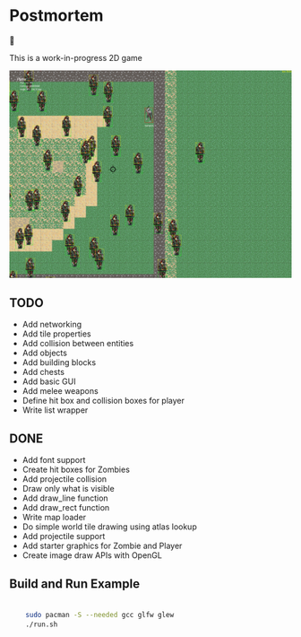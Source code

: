 # Postmortem

:zombie:

This is a work-in-progress 2D game

![](screenshot.png)

## TODO

- Add networking
- Add tile properties
- Add collision between entities
- Add objects
- Add building blocks
- Add chests
- Add basic GUI
- Add melee weapons
- Define hit box and collision boxes for player
- Write list wrapper

## DONE

- Add font support
- Create hit boxes for Zombies
- Add projectile collision
- Draw only what is visible
- Add draw\_line function
- Add draw\_rect function
- Write map loader
- Do simple world tile drawing using atlas lookup
- Add projectile support
- Add starter graphics for Zombie and Player
- Create image draw APIs with OpenGL

## Build and Run Example

```bash

    sudo pacman -S --needed gcc glfw glew
    ./run.sh


